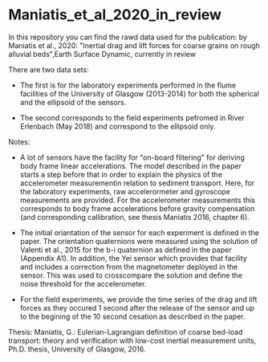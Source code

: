 # Maniatis_et_al_2020_in_review
In this repository you can find the rawd data used for the publication: 
by Maniatis et al., 2020: "Inertial drag and lift forces for coarse grains on rough alluvial beds",Earth Surface Dynamic, currently in review

There are two data sets:

- The first is for the laboratory experiments performed in the flume facilities of the University of Glasgow (2013-2014) for both the spherical and the ellipsoid of the sensors.

- The second corresponds to the field experiments pefromed in River Erlenbach (May 2018) and correspond to the ellipsoid only. 

Notes: 
- A lot of sensors have the facility for "on-board filtering" for deriving body frame linear accelerations. The model described in the paper starts a step before that in order to explain the physics of the accelerometer measurementin relation to sediment transport. Here, for the laboratory experiments, raw accelerormeter and gyroscope measurements are provided. For the accelerometer measurements this corresponds to body frame accelerations before gravity compensation (and corresponding callibration, see thesis Maniatis 2016, chapter 6). 

- The initial oriantation of the sensor for each experiment is defined in the paper. The orientation quaternions were measured using the solution of  Valenti et al., 2015 for the b-i quaternion as defined in the paper (Appendix A1). In addition, the Yei sensor which provides that facility and includes a correction from the magnetometer deployed in the sensor. This was used to crosscompare the solution and define the noise threshold for the accelerometer. 

- For the field experiments, we provide the time series of the drag and lift forces as they occured 1 second after the release of the sensor and up to the begining of the 10 second cesation as described in the paper. 


Thesis:
Maniatis, G.: Eulerian-Lagrangian definition of coarse bed-load transport: theory and verification with low-cost inertial measurement units,
Ph.D. thesis, University of Glasgow, 2016.
